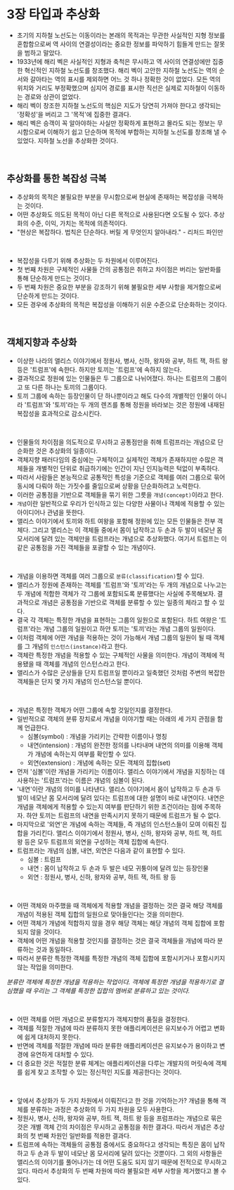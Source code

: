 # 3장 타입과 추상화

- 초기의 지하철 노선도는 이동이라는 본래의 목적과는 무관한 사실적인 지형 정보를 혼합함으로써 역 사이의 연결성이라는 중요한 정보를 파악하기 힘들게 만드는 잘못을 범하고 말았다.
- 1933년에 해리 벡은 사실적인 지형과 축척은 무시하고 역 사이의 연결성에만 집중한 혁신적인 지하철 노선도를 창조했다. 해리 벡이 고안한 지하철 노선도는 역의 순서와 갈아타는 역의 표시를 제외하면 어느 것 하나 정확한 것이 없었다. 모든 역의 위치와 거리도 부정확했으며 심지어 경로를 표시한 직선은 실제로 지하철이 이동하는 경로와 상관이 없었다.
- 해리 벡이 창조한 지하철 노선도의 핵심은 지도가 당연히 가져야 한다고 생각되는 '정확성'을 버리고 그 '목적'에 집중한 결과다.
- 해리 벡은 승객이 꼭 알아야하는 사실만 정확하게 표현하고 몰라도 되는 정보는 무시함으로써 이해하기 쉽고 단순하며 목적에 부합하는 지하철 노선도를 창조해 낼 수 있었다. 지하철 노선을 추상화한 것이다.

<br/>

## 추상화를 통한 복잡성 극복

- 추상화의 목적은 불필요한 부분을 무시함으로써 현실에 존재하는 복잡성을 극복하는 것이다.
- 어떤 추상화도 의도된 목적이 아닌 다른 목적으로 사용된다면 오도될 수 있다. 추상화의 수준, 이익, 가치는 목적에 의존적이다.
- "현상은 복잡하다. 법칙은 단순하다. 버릴 게 무엇인지 알아내라." - 리처드 파인만

<br/>

- 복잡성을 다루기 위해 추상화는 두 차원에서 이루어진다.
- 첫 번째 차원은 구체적인 사물들 간의 공통점은 취하고 차이점은 버리는 일반화를 통해 단순하게 만드는 것이다.
- 두 번째 차원은 중요한 부분을 강조하기 위해 불필요한 세부 사항을 제거함으로써 단순하게 만드는 것이다.
- 모든 경우에 추상화의 목적은 복잡성을 이해하기 쉬운 수준으로 단순화하는 것이다.

<br/>

## 객체지향과 추상화

- 이상한 나라의 앨리스 이야기에서 정원사, 병사, 신하, 왕자와 공부, 하트 잭, 하트 왕 등은 '트럼프'에 속한다. 하지만 토끼는 '트럼프'에 속하지 않는다.
- 결과적으로 정원에 있는 인물들은 두 그룹으로 나뉘어졌다. 하나는 트럼프의 그룹이고 또 다른 하나는 토끼의 그룹이다.
- 토끼 그룹에 속하는 등장인물이 단 하나뿐이라고 해도 다수의 개별적인 인물이 아니라 '트럼프'와 '토끼'라는 두 개의 렌즈를 통해 정원을 바라보는 것은 정원에 내재된 복잡성을 효과적으로 감소시킨다.

<br/>

- 인물들의 차이점을 의도적으로 무시하고 공통점만을 취해 트럼프라는 개념으로 단순화한 것은 추상화의 일종이다.
- 객체지향 패러다임의 중심에는 구체적이고 실제적인 객체가 존재하지만 수많은 객체들을 개별적인 단위로 취급하기에는 인간이 지닌 인지능력은 턱없이 부족하다.
- 따라서 사람들은 본능적으로 공통적인 특성을 기준으로 객체를 여러 그룹으로 묶어 동시에 다뤄야 하는 가짓수를 줄임으로써 상황을 단순화하려고 노력한다.
- 이러한 공통점을 기반으로 객체들을 묶기 위한 그릇을 `개념(concept)`이라고 한다.
- `개념`이란 일반적으로 우리가 인식하고 있는 다양한 사물이나 객체에 적용할 수 있는 아이디어나 관념을 뜻한다.
- 앨리스 이야기에서 토끼와 하트 여왕을 포함해 정원에 있는 모든 인물들은 전부 객체다. 그리고 앨리스는 이 객체들 중에서 몸이 납작하고 두 손과 두 발이 네모난 몸 모서리에 달려 있는 객체만을 트럼프라는 개념으로 추상화했다. 여기서 트럼프는 이 같은 공통점을 가진 객체들을 포괄할 수 있는 개념이다.

<br/>

- 개념을 이용하면 객체를 여러 그룹으로 `분류(classification)`할 수 있다.
- 앨리스가 정원에 존재하는 객체를 '트럼프'와 '토끼'라는 두 개의 개념으로 나누고는 두 개념에 적합한 객체가 각 그룹에 포함되도록 분류했다는 사실에 주목해보자. 결과적으로 개념은 공통점을 기반으로 객체를 분류할 수 있는 일종의 체라고 할 수 있다.
- 결국 각 객체는 특정한 개념을 표현하는 그룹의 일원으로 포함된다. 하트 여왕은 '트럼프'라는 개념 그룹의 일원이고 하얀 토끼는 '토끼'라는 개념 그룹의 일원이다.
- 이처럼 객체에 어떤 개념을 적용하는 것이 가능해서 개념 그룹의 일원이 될 때 객체를 그 개념의 `인스턴스(instance)`라고 한다.
- 객체란 특정한 개념을 적용할 수 있는 구체적인 사물을 의미한다. 개념이 객체에 적용됐을 때 객체를 개념의 인스턴스라고 한다.
- 앨리스가 수많은 군상들을 단지 트럼프일 뿐이라고 일축했던 것처럼 주변의 복잡한 객체들은 단지 몇 가지 개념의 인스턴스일 뿐이다.

<br/>

- 개념은 특정한 객체가 어떤 그룹에 속할 것일인지를 결정한다.
- 일반적으로 객체의 분류 장치로서 개념을 이야기할 때는 아래의 세 가지 관점을 함께 언급한다.
  + 심볼(symbol) : 개념을 가리키는 간략한 이름이나 명칭
  + 내연(intension) : 개념의 완전한 정의를 나타내며 내연의 의미를 이용해 객체가 개념에 속하는지 여부를 확인할 수 있다.
  + 외연(extension) : 개념에 속하는 모든 객체의 집합(set)
- 먼저 '심볼'이란 개념을 가리키는 이름이다. 앨리스 이야기에서 개념을 지칭하는 데 사용하는 '트럼프'라는 이름은 개념의 심볼이 된다.
- '내연'이란 개념의 의미를 나타낸다. 앨리스 이야기에서 몸이 납작하고 두 손과 두 발이 네모난 몸 모서리에 달려 있다는 트럼프에 대한 설명이 바로 내연이다. 내연은 개념을 객체에게 적용할 수 있는지 여부를 판단하기 위한 조건이라는 점에 주목하자. 하얀 토끼는 트럼프의 내연을 만족시키지 못하기 때문에 트럼프가 될 수 없다.
- 마지막으로 '외연'은 개념에 속하는 객체들, 즉 개념의 인스턴스들이 모여 이뤄진 집합을 가리킨다. 앨리스 이야기에서 정원사, 병사, 신하, 왕자와 공부, 하트 잭, 하트 왕 등은 모두 트럼프의 외연을 구성하는 객체 집합에 속한다.
- 트럼프라는 개념의 심볼, 내연, 외연은 다음과 같이 표현할 수 있다.
  + 심볼 : 트럼프
  + 내연 : 몸이 납작하고 두 손과 두 발은 네모 귀퉁이에 달려 있는 등장인물
  + 외연 : 정원사, 병사, 신하, 왕자와 공부, 하트 잭, 하트 왕 등

<br/>

- 어떤 객체와 마주했을 때 객체에게 적용할 개념을 결정하는 것은 결국 해당 객체를 개념이 적용된 객체 집합의 일원으로 맞아들인다는 것을 의미한다.
- 어떤 객체가 개념에 적합하지 않을 경우 해당 객체는 해당 개념의 객체 집합에 포함되지 않을 것이다.
- 객체에 어떤 개념을 적용할 것인지를 결정하는 것은 결국 객체들을 개념에 따라 분류하는 것과 동일하다.
- 따라서 분류란 특정한 객체를 특정한 개념의 객체 집합에 포함시키거나 포함시키지 않는 작업을 의미한다.

*분류란 객체에 특정한 개념을 적용하는 작업이다. 객체에 특정한 개념을 적용하기로 결심했을 때 우리는 그 객체를 특정한 집합의 멤버로 분류하고 있는 것이다.*

<br/>

- 어떤 객체를 어떤 개념으로 분류할지가 객체지향의 품질을 결정한다.
- 객체를 적절한 개념에 따라 분류하지 못한 애플리케이션은 유지보수가 어렵고 변화에 쉽게 대처하지 못한다.
- 반면에 객체를 적절한 개념에 따라 분류한 애플리케이션은 유지보수가 용이하고 변경에 유연하게 대처할 수 있다.
- 더 중요한 것은 적절한 분류 체계는 애플리케이션을 다루는 개발자의 머릿속에 객체를 쉽게 찾고 조작할 수 있는 정신적인 지도를 제공한다는 것이다.

<br/>

- 앞에서 추상화가 두 가지 차원에서 이뤄진다고 한 것을 기억하는가? 개념을 통해 객체를 분류하는 과정은 추상화의 두 가지 차원을 모두 사용한다.
- 정원사, 병사, 신하, 왕자와 공부, 하트 잭, 하트 왕 등을 프럼프라는 개념으로 묶은 것은 개별 객체 간의 차이점은 무시하고 공통점을 취한 결과다. 따라서 개념은 추상화의 첫 번째 차원인 일반화를 적용한 결과다.
- 트럼프에 속하는 객체들의 공통점 중에서도 중요하다고 생각되는 특징은 몸이 납작하고 두 손과 두 발이 네모난 몸 모서리에 달려 있다는 것뿐이다. 그 외의 사항들은 앨리스의 이야기를 풀어나가는 데 어떤 도움도 되지 않기 때문에 전적으로 무시하고 있다. 따라서 추상화의 두 번째 차원에 따라 불필요한 세부 사항을 제거했다고 볼 수 있다.
